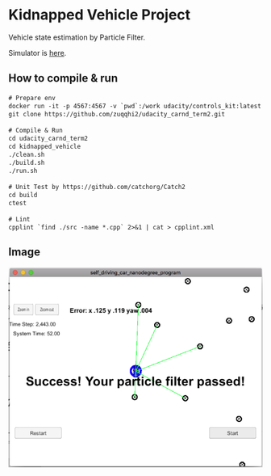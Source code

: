 # Kidnapped Vehicle Project

Vehicle state estimation by Particle Filter.

Simulator is [here](https://github.com/udacity/self-driving-car-sim/releases/).

## How to compile & run

    # Prepare env
    docker run -it -p 4567:4567 -v `pwd`:/work udacity/controls_kit:latest
    git clone https://github.com/zuqqhi2/udacity_carnd_term2.git

    # Compile & Run
    cd udacity_carnd_term2
    cd kidnapped_vehicle
    ./clean.sh
    ./build.sh
    ./run.sh

    # Unit Test by https://github.com/catchorg/Catch2
    cd build
    ctest

    # Lint
    cpplint `find ./src -name *.cpp` 2>&1 | cat > cpplint.xml


## Image

[success]: ./images/success.png "Result"
![Result][success]
